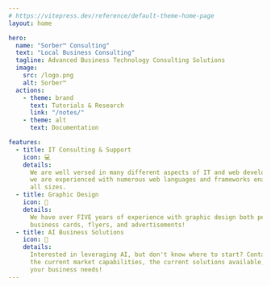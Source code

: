 ```yaml
---
# https://vitepress.dev/reference/default-theme-home-page
layout: home

hero:
  name: "Sorber™ Consulting"
  text: "Local Business Consulting"
  tagline: Advanced Business Technology Consulting Solutions
  image:
    src: /logo.png
    alt: Sorber™
  actions:
    - theme: brand
      text: Tutorials & Research
      link: "/notes/"
    - theme: alt
      text: Documentation

features:
  - title: IT Consulting & Support
    icon: 💻
    details:
      We are well versed in many different aspects of IT and web development
      we are experienced with numerous web languages and frameworks enabling us to support a variety of different needs for businesses of
      all sizes.
  - title: Graphic Design
    icon: 🎨
    details:
      We have over FIVE years of experience with graphic design both personal and professional. We can create logos,
      business cards, flyers, and advertisements!
  - title: AI Business Solutions
    icon: 🤖
    details:
      Interested in leveraging AI, but don't know where to start? Contact us for a consultation where we will explain
      the current market capabilities, the current solutions available, and how to best implement the solution that
      your business needs!
---
```

